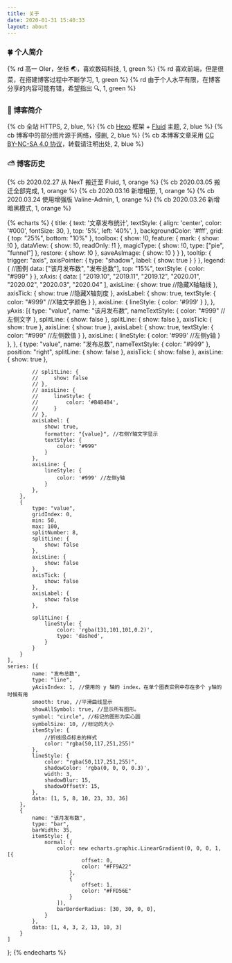 ```yaml
---
title: 关于
date: 2020-01-31 15:40:33
layout: about
---
```


### 🍀 个人简介

{% rd 高一 OIer，坐标 🌏，喜欢数码科技, 1, green %}
{% rd 喜欢前端，但是很菜，在搭建博客过程中不断学习, 1, green %}
{% rd 由于个人水平有限，在博客分享的内容可能有错，希望指出 🔍, 1, green %}

### 🌌 博客简介

{% cb 全站 HTTPS, 2, blue, %}
{% cb [Hexo](https://hexo.io/zh-cn) 框架 + [Fluid](https://github.com/fluid-dev/hexo-theme-fluid) 主题, 2, blue %}
{% cb 博客中的部分图片源于网络，侵删, 2, blue %}
{% cb 本博客文章采用 [CC BY-NC-SA 4.0 协议](https://creativecommons.org/licenses/by-nc-sa/4.0/deed.zh)，转载请注明出处, 2, blue %}

### ⛅️ 博客历史

{% cb 2020.02.27 从 NexT 搬迁至 Fluid, 1, orange %}
{% cb 2020.03.05 搬迁全部完成, 1, orange %}
{% cb 2020.03.16 新增相册, 1, orange %}
{% cb 2020.03.24 使用增强版 Valine-Admin, 1, orange %}
{% cb 2020.03.26 新增暗黑模式, 1, orange %}

{% echarts %}
{
    title: {
        text: '文章发布统计',
        textStyle: {
            align: 'center',
            color: '#000',
            fontSize: 30,
        },
        top: '5%',
        left: '40%',
    },
    backgroundColor: '#fff',
    grid: {
        top: "25%",
        bottom: "10%"
    },
    toolbox: {
        show: !0,
        feature: {
            mark: {
                show: !0
            },
            dataView: {
                show: !0,
                readOnly: !1
            },
            magicType: {
                show: !0,
                type: ["pie", "funnel"]
            },
            restore: {
                show: !0
            },
            saveAsImage: {
                show: !0
            }
        }
    },
    tooltip: {
        trigger: "axis",
        axisPointer: {
            type: "shadow",
            label: {
                show: true
            }
        }
    },
    legend: { //图例
        data: ["该月发布数", "发布总数"],
        top: "15%",
        textStyle: {
            color: "#999"
        }
    },
    xAxis: {
        data: [
            "2019.10",
            "2019.11",
            "2019.12",
            "2020.01",
            "2020.02",
            "2020.03",
            "2020.04"
        ],
        axisLine: {
            show: true //隐藏X轴轴线
        },
        axisTick: {
            show: true //隐藏X轴刻度
        },
        axisLabel: {
            show: true,
            textStyle: {
                color: "#999" //X轴文字颜色
            }
        },
        axisLine: {
            lineStyle: {
                color: '#999'
            }
        },
    },
    yAxis: [{
            type: "value",
            name: "该月发布数",
            nameTextStyle: {
                color: "#999" //左侧文字
            },
            splitLine: {
                show: false
            },
            splitLine: {
                show: false
            },
            axisTick: {
                show: true
            },
            axisLine: {
                show: true
            },
            axisLabel: {
                show: true,
                textStyle: {
                    color: "#999" //左侧数值
                }
            },
            axisLine: {
                lineStyle: {
                    color: '#999' //左侧y轴
                }
            },
        },
        {
            type: "value",
            name: "发布总数",
            nameTextStyle: {
                color: "#999"
            },
            position: "right",
            splitLine: {
                show: false
            },
            axisTick: {
                show: false
            },
            axisLine: {
                show: true
            },
            
            // splitLine: {
            //     show: false
            // },
            // axisLine: {
            //     lineStyle: {
            //         color: '#B4B4B4',
            //     }
            // },
            axisLabel: {
                show: true,
                formatter: "{value}", //右侧Y轴文字显示
                textStyle: {
                    color: "#999"
                }
            },
            axisLine: {
                lineStyle: {
                    color: '#999' //左侧y轴
                }
            },
        },
        {
            type: "value",
            gridIndex: 0,
            min: 50,
            max: 100,
            splitNumber: 8,
            splitLine: {
                show: false
            },
            axisLine: {
                show: false
            },
            axisTick: {
                show: false
            },
            axisLabel: {
                show: false
            },

            splitLine: {
                lineStyle: {
                    color: 'rgba(131,101,101,0.2)',
                    type: 'dashed',
                }
            }
        }
    ],
    series: [{
            name: "发布总数",
            type: "line",
            yAxisIndex: 1, //使用的 y 轴的 index，在单个图表实例中存在多个 y轴的时候有用
            smooth: true, //平滑曲线显示
            showAllSymbol: true, //显示所有图形。
            symbol: "circle", //标记的图形为实心圆
            symbolSize: 10, //标记的大小
            itemStyle: {
                //折线拐点标志的样式
                color: "rgba(50,117,251,255)"
            },
            lineStyle: {
                color: "rgba(50,117,251,255)",
                shadowColor: 'rgba(0, 0, 0, 0.3)',
                width: 3,
                shadowBlur: 15,
                shadowOffsetY: 15,
            },
            data: [1, 5, 8, 10, 23, 33, 36]
        },
        {
            name: "该月发布数",
            type: "bar",
            barWidth: 35,
            itemStyle: {
                normal: {
                    color: new echarts.graphic.LinearGradient(0, 0, 0, 1, [{
                            offset: 0,
                            color: "#FF9A22"
                        },
                        {
                            offset: 1,
                            color: "#FFD56E"
                        }
                    ]),
                    barBorderRadius: [30, 30, 0, 0],
                }
            },
            data: [1, 4, 3, 2, 13, 10, 3]
        }
    ]
};
{% endecharts %}

<br><br>

<!-- {% echarts %}
option = {
    title: {
        text: "文章季度统计",
        x: "center"
    },
    tooltip: {
        trigger: "item",
        formatter: "{a} <br/>{b} : {c} ({d}%)"
    },
    legend: {
        x: "left",
        data: ["2019Q4", "2020Q1"]
    },
    label: {
        normal: {
            formatter: "{b} ({d}%)",
            position: "insideTopRight"
        }
    },
    labelLine: {
        normal: {
            smooth: .6
        }
    },
    toolbox: {
        show: !0,
        feature: {
            mark: {
                show: !0
            },
            dataView: {
                show: !0,
                readOnly: !1
            },
            magicType: {
                show: !0,
                type: ["pie", "funnel"]
            },
            restore: {
                show: !0
            },
            saveAsImage: {
                show: !0
            }
        }
    },
    calculable: !0,
    series: [{
        name: "文章数量",
        type: "pie",
        roseType: "area",
        label: {
            normal: {
                show: !0
            },
            emphasis: {
                show: !0
            }
        },
        lableLine: {
            normal: {
                show: !0
            },
            emphasis: {
                show: !0
            }
        },
        data: [{
            value: 10,
            name: "2019Q4"
        }, {
            value: 26,
            name: "2020Q1"
        }
        ]
    }]
};
{% endecharts %} -->